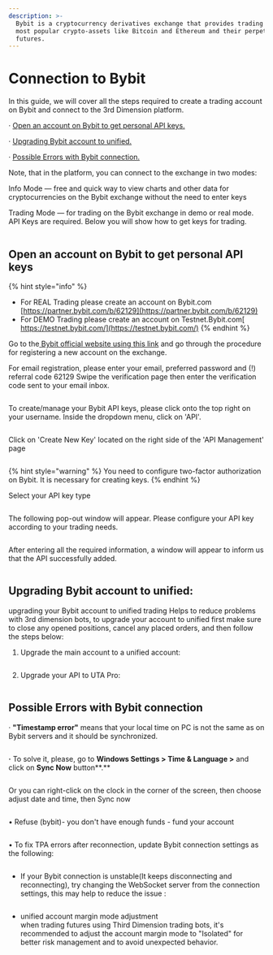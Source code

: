 ```yaml
---
description: >-
  Bybit is a cryptocurrency derivatives exchange that provides trading on the
  most popular crypto-assets like Bitcoin and Ethereum and their perpetual
  futures.
---
```


# Connection to Bybit

In this guide, we will cover all the steps required to create a trading account on Bybit and connect to the 3rd Dimension platform.

·        [Open an account on Bybit to get personal API keys.](connection-to-bybit.md#open-an-account-on-bybit-to-get-personal-api-keys)

·        [Upgrading Bybit account to unified.](connection-to-bybit.md#upgrading-bybit-account-to-unified)

·        [Possible Errors with Bybit connection.](connection-to-bybit.md#possible-errors-with-bybit-connection)

Note, that in the platform, you can connect to the exchange in two modes:

Info Mode — free and quick way to view charts and other data for cryptocurrencies on the Bybit exchange without the need to enter keys

Trading Mode — for trading on the Bybit exchange in demo or real mode. API Keys are required. Below you will show how to get keys for trading.



<figure><img src="../.gitbook/assets/Bybit 1.gif" alt=""><figcaption></figcaption></figure>

## Open an account on Bybit to get personal API keys

{% hint style="info" %}
* For REAL Trading please create an account on Bybit.com [https://partner.bybit.com/b/62129](https://partner.bybit.com/b/62129)
* For DEMO Trading please create an account on Testnet.Bybit.com[ https://testnet.bybit.com/](https://testnet.bybit.com/)
{% endhint %}

Go to the[ Bybit official website using this link](https://partner.bybit.com/b/62129) and go through the procedure for registering a new account on the exchange.

For email registration, please enter your email, preferred password and (!) referral code 62129 Swipe the verification page then enter the verification code sent to your email inbox.



<figure><img src="../.gitbook/assets/Bybit 2.png" alt=""><figcaption></figcaption></figure>

To create/manage your Bybit API keys, please click onto the top right on your username. Inside the dropdown menu, click on 'API'.



<figure><img src="../.gitbook/assets/1 (2).png" alt=""><figcaption></figcaption></figure>

Click on 'Create New Key' located on the right side of the 'API Management' page



<figure><img src="../.gitbook/assets/2 (1).png" alt=""><figcaption></figcaption></figure>

{% hint style="warning" %}
You need to configure two-factor authorization on Bybit. It is necessary for creating keys.
{% endhint %}

Select your API key type



<figure><img src="../.gitbook/assets/3 (2).png" alt=""><figcaption></figcaption></figure>

The following pop-out window will appear. Please configure your API key according to your trading needs.



<figure><img src="../.gitbook/assets/4.png" alt=""><figcaption></figcaption></figure>

After entering all the required information, a window will appear to inform us that the API successfully added.



<figure><img src="../.gitbook/assets/5.png" alt=""><figcaption></figcaption></figure>

## Upgrading Bybit account to unified:

upgrading your Bybit account to unified trading Helps to reduce problems with 3rd dimension bots, to upgrade your account to unified first make sure to close any opened positions, cancel any placed orders, and then follow the steps below:

1. Upgrade the main account to a unified account:



<figure><img src="../.gitbook/assets/unified 1.png" alt=""><figcaption></figcaption></figure>

2. Upgrade your API to UTA Pro:



<figure><img src="../.gitbook/assets/unified 2.png" alt=""><figcaption></figcaption></figure>

## Possible Errors with Bybit connection

·        **"Timestamp error"** means that your local time on PC is not the same as on Bybit servers and it should be synchronized.



<figure><img src="../.gitbook/assets/time.png" alt=""><figcaption></figcaption></figure>

**·**        To solve it, please, go to **Windows Settings > Time & Language >** and click on **Sync Now** button**.**



<figure><img src="../.gitbook/assets/image (134).png" alt=""><figcaption></figcaption></figure>

Or you can right-click on the clock in the corner of the screen, then choose adjust date and time, then Sync now



<figure><img src="../.gitbook/assets/Time.gif" alt=""><figcaption></figcaption></figure>

• Refuse (bybit)- you don't have enough funds - fund your account



<figure><img src="../.gitbook/assets/Screenshot_1 (2).png" alt=""><figcaption></figcaption></figure>

• To fix TPA errors after reconnection, update Bybit connection settings as the following:

<figure><img src="../.gitbook/assets/tpa1.png" alt=""><figcaption></figcaption></figure>

* &#x20;If your Bybit connection is unstable(It keeps disconnecting and reconnecting), try changing the WebSocket server from the connection settings, this may help to reduce the issue :



<figure><img src="../.gitbook/assets/tpa 2.png" alt=""><figcaption></figcaption></figure>

* unified account margin mode adjustment \
  when trading futures using Third Dimension trading bots, it's recommended to adjust the account margin mode to "Isolated" for better risk management and to avoid unexpected behavior.

<figure><img src="../.gitbook/assets/Isolated.png" alt=""><figcaption></figcaption></figure>
